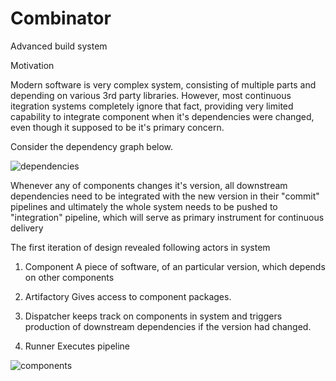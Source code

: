 Combinator
==========

Advanced build system

Motivation

Modern software is very complex system, consisting of multiple parts and depending on various 3rd party libraries. However, most continuous itegration systems completely ignore that fact, providing very limited capability to integrate component when it's dependencies were changed, even though it supposed to be it's primary concern.

Consider the dependency graph below.


![dependencies](https://raw.github.com/slmoloch/Combinator/master/doc/deps.png)


Whenever any of components changes it's version, all downstream dependencies need to be integrated with the new version in their "commit" pipelines and ultimately the whole system needs to be pushed to "integration" pipeline, which will serve as primary instrument for continuous delivery 

The first iteration of design revealed following actors in system

1) Component
     A piece of software, of an particular version, which depends on other components

2) Artifactory
     Gives access to component packages.

3) Dispatcher
     keeps track on components in system and triggers production of downstream dependencies if the version had changed.

4) Runner
     Executes pipeline  
     
![components](https://raw.github.com/slmoloch/Combinator/master/doc/components.png)
     
     
     


